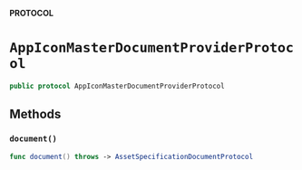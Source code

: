 **PROTOCOL**

# `AppIconMasterDocumentProviderProtocol`

```swift
public protocol AppIconMasterDocumentProviderProtocol
```

## Methods
### `document()`

```swift
func document() throws -> AssetSpecificationDocumentProtocol
```
